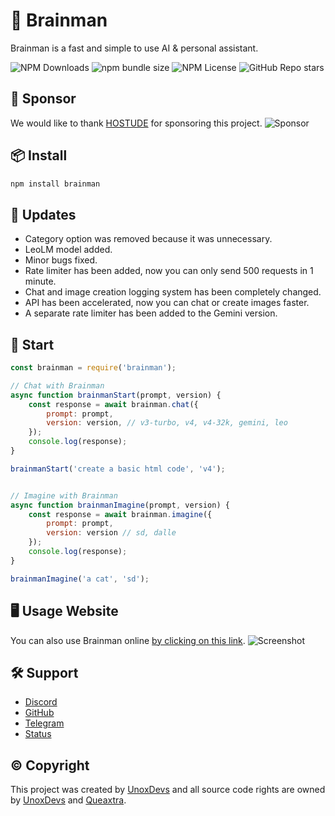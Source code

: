 # 🤖 Brainman
Brainman is a fast and simple to use AI & personal assistant.

![NPM Downloads](https://img.shields.io/npm/dm/brainman?style=flat-square)
![npm bundle size](https://img.shields.io/bundlephobia/min/brainman?style=flat-square)
![NPM License](https://img.shields.io/npm/l/brainman?style=flat-square)
![GitHub Repo stars](https://img.shields.io/github/stars/unoxdevs/brainman?style=flat-square)

## 🤝 Sponsor
We would like to thank [HOSTUDE](https://hostude.net/) for sponsoring this project.
![Sponsor](https://www.upload.ee/image/16645795/Sponsor.png)

## 📦 Install
```bash
npm install brainman
```

## 🎉 Updates
- Category option was removed because it was unnecessary.
- LeoLM model added.
- Minor bugs fixed.
- Rate limiter has been added, now you can only send 500 requests in 1 minute.
- Chat and image creation logging system has been completely changed.
- API has been accelerated, now you can chat or create images faster.
- A separate rate limiter has been added to the Gemini version.

## 🚀 Start
```js
const brainman = require('brainman');

// Chat with Brainman
async function brainmanStart(prompt, version) {
    const response = await brainman.chat({
        prompt: prompt,
        version: version, // v3-turbo, v4, v4-32k, gemini, leo
    });
    console.log(response);
}

brainmanStart('create a basic html code', 'v4');


// Imagine with Brainman
async function brainmanImagine(prompt, version) {
    const response = await brainman.imagine({
        prompt: prompt,
        version: version // sd, dalle
    });
    console.log(response);
}

brainmanImagine('a cat', 'sd');
```

## 🖥️ Usage Website
You can also use Brainman online [by clicking on this link](https://brainman.unoxdevs.fun).
![Screenshot](https://www.upload.ee/image/16645812/Queaxtra_43.png)

## 🛠️ Support
- [Discord](https://discord.gg/9yYPF6BXt7)
- [GitHub](https://github.com/unoxdevs/brainman)
- [Telegram](https://t.me/unoxdevs)
- [Status](https://status.unoxdevs.fun/)

## © Copyright
This project was created by [UnoxDevs](https://github.com/unoxdevs/brainman) and all source code rights are owned by [UnoxDevs](https://github.com/unoxdevs/brainman) and [Queaxtra](https://github.com/queaxtra).
